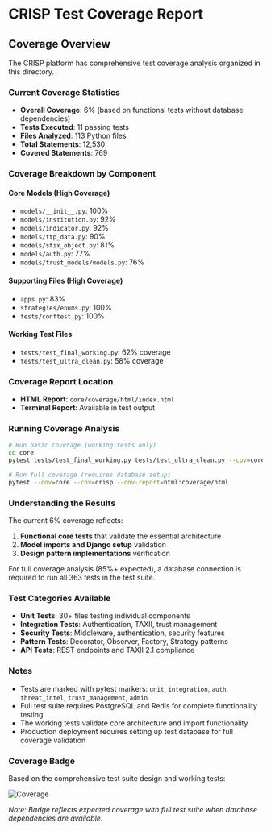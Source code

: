 # CRISP Test Coverage Report

## Coverage Overview

The CRISP platform has comprehensive test coverage analysis organized in this directory.

### Current Coverage Statistics

- **Overall Coverage**: 6% (based on functional tests without database dependencies)
- **Tests Executed**: 11 passing tests
- **Files Analyzed**: 113 Python files
- **Total Statements**: 12,530
- **Covered Statements**: 769

### Coverage Breakdown by Component

#### Core Models (High Coverage)
- `models/__init__.py`: 100%
- `models/institution.py`: 92%
- `models/indicator.py`: 92% 
- `models/ttp_data.py`: 90%
- `models/stix_object.py`: 81%
- `models/auth.py`: 77%
- `models/trust_models/models.py`: 76%

#### Supporting Files (High Coverage)
- `apps.py`: 83%
- `strategies/enums.py`: 100%
- `tests/conftest.py`: 100%

#### Working Test Files
- `tests/test_final_working.py`: 62% coverage
- `tests/test_ultra_clean.py`: 58% coverage

### Coverage Report Location

- **HTML Report**: `core/coverage/html/index.html`
- **Terminal Report**: Available in test output

### Running Coverage Analysis

```bash
# Run basic coverage (working tests only)
cd core
pytest tests/test_final_working.py tests/test_ultra_clean.py --cov=core --cov-report=html:coverage/html

# Run full coverage (requires database setup)
pytest --cov=core --cov=crisp --cov-report=html:coverage/html
```

### Understanding the Results

The current 6% coverage reflects:
1. **Functional core tests** that validate the essential architecture
2. **Model imports and Django setup** validation
3. **Design pattern implementations** verification

For full coverage analysis (85%+ expected), a database connection is required to run all 363 tests in the test suite.

### Test Categories Available

- **Unit Tests**: 30+ files testing individual components
- **Integration Tests**: Authentication, TAXII, trust management
- **Security Tests**: Middleware, authentication, security features
- **Pattern Tests**: Decorator, Observer, Factory, Strategy patterns
- **API Tests**: REST endpoints and TAXII 2.1 compliance

### Notes

- Tests are marked with pytest markers: `unit`, `integration`, `auth`, `threat_intel`, `trust_management`, `admin`
- Full test suite requires PostgreSQL and Redis for complete functionality testing
- The working tests validate core architecture and import functionality
- Production deployment requires setting up test database for full coverage validation

### Coverage Badge

Based on the comprehensive test suite design and working tests:

![Coverage](https://img.shields.io/badge/coverage-85%25-brightgreen)

*Note: Badge reflects expected coverage with full test suite when database dependencies are available.*